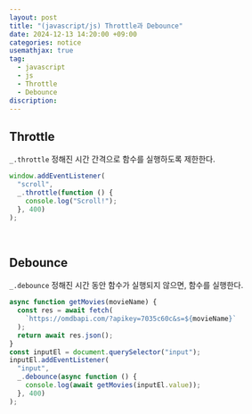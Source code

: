```yaml
---
layout: post
title: "(javascript/js) Throttle과 Debounce"
date: 2024-12-13 14:20:00 +09:00
categories: notice
usemathjax: true
tag:
  - javascript
  - js
  - Throttle
  - Debounce
discription:
---
```


## Throttle

`_.throttle` 정해진 시간 간격으로 함수를 실행하도록 제한한다.

```js
window.addEventListener(
  "scroll",
  _.throttle(function () {
    console.log("Scroll!");
  }, 400)
);
```

<br>

## Debounce

`_.debounce` 정해진 시간 동안 함수가 실행되지 않으면, 함수를 실행한다.

```js
async function getMovies(movieName) {
  const res = await fetch(
    `https://omdbapi.com/?apikey=7035c60c&s=${movieName}`
  );
  return await res.json();
}
const inputEl = document.querySelector("input");
inputEl.addEventListener(
  "input",
  _.debounce(async function () {
    console.log(await getMovies(inputEl.value));
  }, 400)
);
```

<br>
